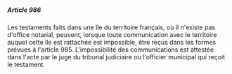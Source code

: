 ##### Article 986

Les testaments faits dans une île du territoire français, où il n'existe pas d'office notarial, peuvent, lorsque toute communication avec le territoire auquel cette île est rattachée est impossible, être reçus dans les formes prévues à l'article 985. L'impossibilité des communications est attestée dans l'acte par le juge du tribunal judiciaire ou l'officier municipal qui reçoit le testament.

